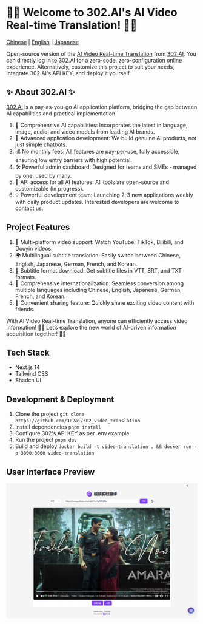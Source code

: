 # 🎥🤖 Welcome to 302.AI's AI Video Real-time Translation! 🚀✨

[Chinese](README_zh.md) | [English](README.md) | [Japanese](README_ja.md)

Open-source version of the [AI Video Real-time Translation](https://302.ai/tools/vt/) from [302.AI](https://302.ai).
You can directly log in to 302.AI for a zero-code, zero-configuration online experience.
Alternatively, customize this project to suit your needs, integrate 302.AI's API KEY, and deploy it yourself.

## ✨ About 302.AI ✨
[302.AI](https://302.ai) is a pay-as-you-go AI application platform, bridging the gap between AI capabilities and practical implementation.
1. 🧠 Comprehensive AI capabilities: Incorporates the latest in language, image, audio, and video models from leading AI brands.
2. 🚀 Advanced application development: We build genuine AI products, not just simple chatbots.
3. 💰 No monthly fees: All features are pay-per-use, fully accessible, ensuring low entry barriers with high potential.
4. 🛠 Powerful admin dashboard: Designed for teams and SMEs - managed by one, used by many.
5. 🔗 API access for all AI features: All tools are open-source and customizable (in progress).
6. 💡 Powerful development team: Launching 2-3 new applications weekly with daily product updates. Interested developers are welcome to contact us.

## Project Features
1. 🎥 Multi-platform video support: Watch YouTube, TikTok, Bilibili, and Douyin videos.
2. 🌍 Multilingual subtitle translation: Easily switch between Chinese, English, Japanese, German, French, and Korean.
3. 📝 Subtitle format download: Get subtitle files in VTT, SRT, and TXT formats.
4. 🔄 Comprehensive internationalization: Seamless conversion among multiple languages including Chinese, English, Japanese, German, French, and Korean.
5. 💬 Convenient sharing feature: Quickly share exciting video content with friends.

With AI Video Real-time Translation, anyone can efficiently access video information! 🎉🎥 Let’s explore the new world of AI-driven information acquisition together! 🌟🚀

## Tech Stack
- Next.js 14
- Tailwind CSS
- Shadcn UI

## Development & Deployment
1. Clone the project `git clone https://github.com/302ai/302_video_translation`
2. Install dependencies `pnpm install`
3. Configure 302's API KEY as per .env.example
4. Run the project `pnpm dev`
5. Build and deploy `docker build -t video-translation . && docker run -p 3000:3000 video-translation`

## User Interface Preview
![User Interface Preview](docs/preview.png)
